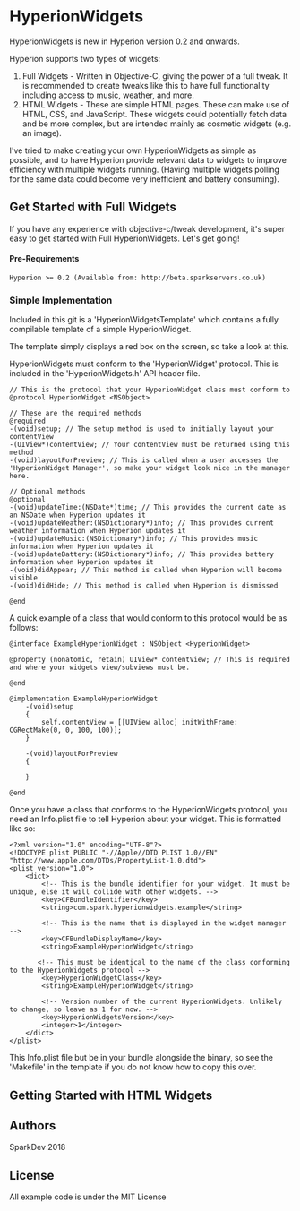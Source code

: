 # HyperionWidgets
HyperionWidgets is new in Hyperion version 0.2 and onwards.

Hyperion supports two types of widgets:
1. Full Widgets - Written in Objective-C, giving the power of a full tweak. It is recommended to create tweaks like this to have full functionality including access to music, weather, and more.
2. HTML Widgets - These are simple HTML pages. These can make use of HTML, CSS, and JavaScript. These widgets could potentially fetch data and be more complex, but are intended mainly as cosmetic widgets (e.g. an image).

I've tried to make creating your own HyperionWidgets as simple as possible, and to have Hyperion provide relevant data to widgets to improve efficiency with multiple widgets running. (Having multiple widgets polling for the same data could become very inefficient and battery consuming).

## Get Started with Full Widgets
If you have any experience with objective-c/tweak development, it's super easy to get started with Full HyperionWidgets. Let's get going!

#### Pre-Requirements
```
Hyperion >= 0.2 (Available from: http://beta.sparkservers.co.uk)
```

### Simple Implementation

Included in this git is a 'HyperionWidgetsTemplate' which contains a fully compilable template of a simple HyperionWidget.

The template simply displays a red box on the screen, so take a look at this.

HyperionWidgets must conform to the 'HyperionWidget' protocol. This is included in the 'HyperionWidgets.h' API header file.

```
// This is the protocol that your HyperionWidget class must conform to
@protocol HyperionWidget <NSObject>

// These are the required methods
@required
-(void)setup; // The setup method is used to initially layout your contentView
-(UIView*)contentView; // Your contentView must be returned using this method
-(void)layoutForPreview; // This is called when a user accesses the 'HyperionWidget Manager', so make your widget look nice in the manager here.

// Optional methods
@optional
-(void)updateTime:(NSDate*)time; // This provides the current date as an NSDate when Hyperion updates it
-(void)updateWeather:(NSDictionary*)info; // This provides current weather information when Hyperion updates it
-(void)updateMusic:(NSDictionary*)info; // This provides music information when Hyperion updates it
-(void)updateBattery:(NSDictionary*)info; // This provides battery information when Hyperion updates it
-(void)didAppear; // This method is called when Hyperion will become visible
-(void)didHide; // This method is called when Hyperion is dismissed

@end
```

A quick example of a class that would conform to this protocol would be as follows:
```
@interface ExampleHyperionWidget : NSObject <HyperionWidget>

@property (nonatomic, retain) UIView* contentView; // This is required and where your widgets view/subviews must be.

@end

@implementation ExampleHyperionWidget
    -(void)setup
    {
        self.contentView = [[UIView alloc] initWithFrame: CGRectMake(0, 0, 100, 100)];
    }

    -(void)layoutForPreview
    {

    }
    
@end
```

Once you have a class that conforms to the HyperionWidgets protocol, you need an Info.plist file to tell Hyperion about your widget.
This is formatted like so:

```
<?xml version="1.0" encoding="UTF-8"?>
<!DOCTYPE plist PUBLIC "-//Apple//DTD PLIST 1.0//EN" "http://www.apple.com/DTDs/PropertyList-1.0.dtd">
<plist version="1.0">
    <dict>
        <!-- This is the bundle identifier for your widget. It must be unique, else it will collide with other widgets. -->
        <key>CFBundleIdentifier</key>
        <string>com.spark.hyperionwidgets.example</string>

        <!-- This is the name that is displayed in the widget manager -->
        <key>CFBundleDisplayName</key>
        <string>ExampleHyperionWidget</string>
       
       <!-- This must be identical to the name of the class conforming to the HyperionWidgets protocol -->
        <key>HyperionWidgetClass</key>
        <string>ExampleHyperionWidget</string>
        
        <!-- Version number of the current HyperionWidgets. Unlikely to change, so leave as 1 for now. -->
        <key>HyperionWidgetsVersion</key>
        <integer>1</integer>
    </dict>
</plist>
```

This Info.plist file but be in your bundle alongside the binary, so see the 'Makefile' in the template if you do not know how to copy this over.

## Getting Started with HTML Widgets

## Authors
SparkDev 2018

## License
All example code is under the MIT License
